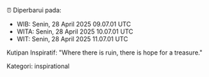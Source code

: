 ⏰ Diperbarui pada:
- WIB: Senin, 28 April 2025 09.07.01 UTC
- WITA: Senin, 28 April 2025 10.07.01 UTC
- WIT: Senin, 28 April 2025 11.07.01 UTC

Kutipan Inspiratif:
"Where there is ruin, there is hope for a treasure."


Kategori: inspirational

